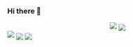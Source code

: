 ### Hi there 👋

<!--
**JeonB/JeonB** is a ✨ _special_ ✨ repository because its `README.md` (this file) appears on your GitHub profile.


- 🔭 I’m currently working on ...
- 🌱 I’m currently learning ...
- 👯 I’m looking to collaborate on ...
- 🤔 I’m looking for help with ...
- 💬 Ask me about ...
- 📫 How to reach me: ...
- 😄 Pronouns: ...
- ⚡ Fun fact: ...
-->

<div align="center">
  <img  src="https://github-readme-stats.vercel.app/api?username=JeonBs&show_icons=true&theme=buefy"/>
   <img align="center" src="https://github-readme-stats.vercel.app/api/top-langs/?username=JeonB&layout=compact&theme=tokyonight" />
</div>

<a>
  <img  src="https://github-readme-stats.vercel.app/api?username=JeonBs&show_icons=true&theme=buefy,"https://github-readme-stats.vercel.app/api/top-langs/?username=JeonB&layout=compact&theme=tokyonight" />
  <img align="center" src="https://github-readme-stats.vercel.app/api/top-langs/?username=JeonB&layout=compact&theme=tokyonight" />
</a>
                                   
<a>
  <img align="center" src="![Top Langs](https://github-readme-stats.vercel.app/api/top-langs/?username=JeonB&layout=compact&theme=tokyonight)" />
</a>
